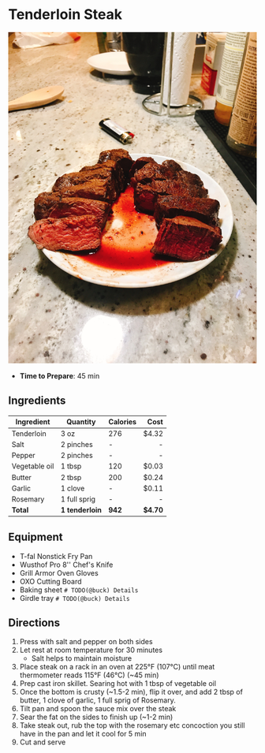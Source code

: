 # Tenderloin Steak
![](https://raw.githubusercontent.com/bucktower/cookbook/master/photos/IMG_2615.JPG)

- **Time to Prepare**: 45 min

## Ingredients
| Ingredient    | Quantity         | Calories | Cost      |
| ------------- | ---------------- | -------- | --------: |
| Tenderloin    | 3 oz             | 276      | $4.32     |
| Salt          | 2 pinches        | -        | -         |
| Pepper        | 2 pinches        | -        | -         |
| Vegetable oil | 1 tbsp           | 120      | $0.03     |
| Butter        | 2 tbsp           | 200      | $0.24     |
| Garlic        | 1 clove          | -        | $0.11     |
| Rosemary      | 1 full sprig     | -        | -         |
| **Total**     | **1 tenderloin** | **942**  | **$4.70** |

## Equipment
- T-fal Nonstick Fry Pan
- Wusthof Pro 8'' Chef's Knife
- Grill Armor Oven Gloves
- OXO Cutting Board
- Baking sheet `# TODO(@buck) Details`
- Girdle tray `# TODO(@buck) Details`

## Directions
1. Press with salt and pepper on both sides
2. Let rest at room temperature for 30 minutes
    - Salt helps to maintain moisture
3. Place steak on a rack in an oven at 225&deg;F (107&deg;C) until meat thermometer reads 115&deg;F (46&deg;C) (~45 min)
4. Prep cast iron skillet. Searing hot with 1 tbsp of vegetable oil
5. Once the bottom is crusty (~1.5-2 min), flip it over, and add 2 tbsp of butter, 1 clove of garlic, 1 full sprig of Rosemary.
6. Tilt pan and spoon the sauce mix over the steak
7. Sear the fat on the sides to finish up (~1-2 min)
8. Take steak out, rub the top with the rosemary etc concoction you still have in the pan and let it cool for 5 min
9. Cut and serve